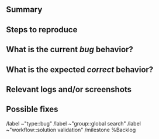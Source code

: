 ## Summary

<!-- Summarize the bug encountered concisely. -->

## Steps to reproduce

<!-- Describe how one can reproduce the issue - this is very important. Please use an ordered list. -->

## What is the current *bug* behavior?

<!-- Describe what actually happens. -->

## What is the expected *correct* behavior?

<!-- Describe what you should see instead. -->

## Relevant logs and/or screenshots

<!-- Paste any relevant logs - please use code blocks (```) to format console output, logs, and code
 as it's tough to read otherwise. -->

## Possible fixes

<!-- If you can, link to the line of code that might be responsible for the problem. -->

<!-- Please add a label for the type of bug as per https://about.gitlab.com/handbook/engineering/metrics/#work-type-classification -->
/label ~"type::bug"
/label ~"group::global search"
/label ~"workflow::solution validation" 
/milestone %Backlog